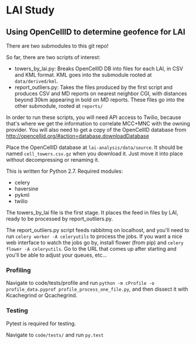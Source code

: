 # LAI Study
## Using OpenCellID to determine geofence for LAI


There are two submodules to this git repo!

So far, there are two scripts of interest:

* towers_by_lai.py: Breaks OpenCellID DB into files for each LAI, in CSV and
  KML format.  KML goes into the submodule rooted at `data/derived/kml`.
* report_outliers.py: Takes the files produced by the first script and produces
  CSV and MD reports on nearest neighbor CGI, with distances beyond 30km
  appearing in bold on MD reports.  These files go into the other submodule,
  rooted at `reports/`


In order to run these scripts, you will need API access to Twilio, because
that's where we get the information to correlate MCC+MNC with the owning
provider.  You will also need to get a copy of the OpenCellID database from
http://opencellid.org/#action=database.downloadDatabase

Place the OpenCellID database at `lai-analysis/data/source`.  It should be named
`cell_towers.csv.gz` when you download it.  Just move it into place without
decompressing or renaming it.


This is written for Python 2.7.  Required modules:

* celery
* haversine
* pykml
* twilio

The towers_by_lai file is the first stage.  It places the feed in files by LAI,
ready to be processed by report_outliers.py.  

The report_outliers.py script feeds rabbitmq on localhost, and you'll need to
run `celery worker -A celeryutils` to process the jobs.  If you want a nice web
interface to watch the jobs go by, install flower (from pip) and
`celery flower -A celeryutils`.  Go to the URL that comes up after starting
and you'll be able to adjust your queues, etc...

### Profiling

Navigate to code/tests/profile and run
`python -m cProfile -o profile_data.pyprof profile_process_one_file.py`, and
then dissect it with Kcachegrind or Qcachegrind.

### Testing

Pytest is required for testing.

Navigate to `code/tests/` and run `py.test`

